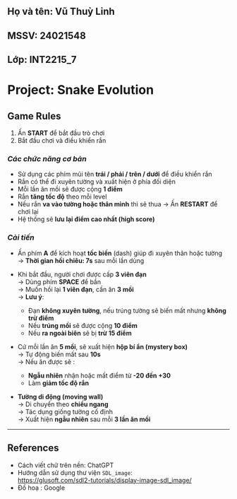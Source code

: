 ## Họ và tên: Vũ Thuỳ Linh  
## MSSV: 24021548  
## Lớp: INT2215_7  

# Project: Snake Evolution

## Game Rules

1. Ấn **START** để bắt đầu trò chơi  
2. Bắt đầu chơi và điều khiển rắn

### *Các chức năng cơ bản*  
+ Sử dụng các phím mũi tên **trái / phải / trên / dưới** để điều khiển rắn  
+ Rắn có thể đi xuyên tường và xuất hiện ở phía đối diện  
+ Mỗi lần ăn mồi sẽ được cộng **1 điểm**  
+ Rắn **tăng tốc độ** theo mỗi level  
+ Nếu rắn **va vào tường hoặc thân mình** thì sẽ thua → Ấn **RESTART** để chơi lại  
+ Hệ thống sẽ **lưu lại điểm cao nhất (high score)**  

### *Cải tiến*  
+ Ấn phím **A** để kích hoạt **tốc biến** (dash) giúp đi xuyên thân hoặc tường  
  → **Thời gian hồi chiêu: 7s** sau mỗi lần dùng  
+ Khi bắt đầu, người chơi được cấp **3 viên đạn**  
  → Dùng phím **SPACE** để bắn  
  → Muốn hồi lại **1 viên đạn**, cần ăn **3 mồi**  
  → **Lưu ý**:  
    - Đạn **không xuyên tường**, nếu trúng tường sẽ biến mất nhưng **không trừ điểm**  
    - Nếu **trúng mồi** sẽ được cộng **10 điểm**  
    - Nếu **ra ngoài biên** sẽ bị **trừ 15 điểm**

+ Cứ mỗi lần ăn **5 mồi**, sẽ xuất hiện **hộp bí ẩn (mystery box)**  
  → Tự động biến mất sau **10s**  
  → Nếu ăn được sẽ :  
    - **Ngẫu nhiên** nhận hoặc mất điểm từ **-20 đến +30**  
    - Làm **giảm tốc độ rắn**

+ **Tường di động (moving wall)**  
  → Di chuyển theo **chiều ngang**  
  → Tác dụng giống tường cố định  
  → Xuất hiện **ngẫu nhiên** sau mỗi **3 lần ăn mồi**

---

## References

+ Cách viết chữ trên nền: ChatGPT  
+ Hướng dẫn sử dụng thư viện `SDL_image`:  
  https://glusoft.com/sdl2-tutorials/display-image-sdl_image/
+ Đồ hoạ : Google
